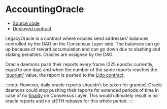 # AccountingOracle

- [Source code](https://github.com/lidofinance/lido-dao/blob/master/contracts/0.8.9/oracle/AccountingOracle.sol)
- [Deployed contract](https://etherscan.io/address/0x852deD011285fe67063a08005c71a85690503Cee)

LegacyOracle is a contract where oracles send addresses' balances controlled by the DAO on the Consensus Layer side.
The balances can go up because of reward accumulation and can go down due to slashing and staking penalties.
Oracles are assigned by the DAO.

Oracle daemons push their reports every frame (225 epochs currently, equal to one day) and when the
number of the same reports reaches the ['quorum'](#getquorum) value, the report is pushed to the
[Lido contract][1].

:::note
However, daily oracle reports shouldn't be taken for granted.
Oracle daemons could stop pushing their reports for extended periods of time in case of no
[finality](https://ethereum.org/en/developers/docs/consensus-mechanisms/pos/#finality) on Consensus Layer.
This would ultimately result in no oracle reports and no stETH rebases for this whole period.
:::

[1]: /contracts/lido
